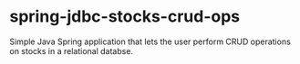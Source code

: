 # spring-jdbc-stocks-crud-ops
Simple Java Spring application that lets the user perform CRUD operations on stocks in a relational databse.
